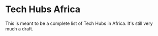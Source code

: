 # Tech Hubs Africa

This is meant to be a complete list of Tech Hubs in Africa. It's still very much a draft.